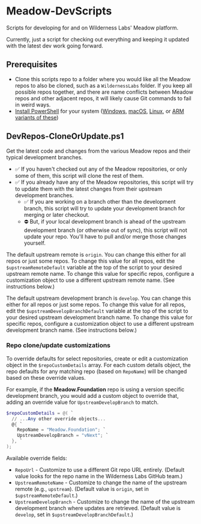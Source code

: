 # Meadow-DevScripts

Scripts for developing for and on Wilderness Labs' Meadow platform.

Currently, just a script for checking out everything and keeping it updated with the latest dev work going forward.

## Prerequisites

* Clone this scripts repo to a folder where you would like all the Meadow repos to also be cloned, such as a `WildernessLabs` folder. If you keep all possible repos together, and there are name conflicts between Meadow repos and other adjacent repos, it will likely cause Git commands to fail in weird ways.
* [Install PowerShell](https://docs.microsoft.com/en-us/powershell/scripting/install/installing-powershell?view=powershell-7.2) for your system ([Windows](https://docs.microsoft.com/en-us/powershell/scripting/install/installing-powershell-on-windows?view=powershell-7.2), [macOS](https://docs.microsoft.com/en-us/powershell/scripting/install/installing-powershell-on-macos?view=powershell-7.2), [Linux](https://docs.microsoft.com/en-us/powershell/scripting/install/installing-powershell-on-linux?view=powershell-7.2), or [ARM variants of these](https://docs.microsoft.com/en-us/powershell/scripting/install/powershell-on-arm?view=powershell-7.2))

## DevRepos-CloneOrUpdate.ps1

Get the latest code and changes from the various Meadow repos and their typical development branches.

* ✅ If you haven't checked out any of the Meadow repositories, or only some of them, this script will clone the rest of them.
* ✅ If you already have any of the Meadow repositories, this script will try to update them with the latest changes from their upstream development branches.
  * ✅ If you are working on a branch other than the development branch, this script will try to update your development branch for merging or later checkout.
  * ⛔ But, if your local development branch is ahead of the upstream development branch (or otherwise out of sync), this script will not update your repo. You'll have to pull and/or merge those changes yourself.

The default upstream remote is `origin`. You can change this either for all repos or just some repos. To change this value for all repos, edit the `$upstreamRemoteDefault` variable at the top of the script to your desired upstream remote name. To change this value for specific repos, configure a customization object to use a different upstream remote name. (See instructions below.)

The default upstream development branch is `develop`. You can change this either for all repos or just some repos. To change this value for all repos, edit the `$upstreamDevelopBranchDefault` variable at the top of the script to your desired upstream development branch name. To change this value for specific repos, configure a customization object to use a different upstream development branch name. (See instructions below.)

### Repo clone/update customizations

To override defaults for select repositories, create or edit a customization object in the `$repoCustomDetails` array. For each custom details object, the repo defaults for any matching repo (based on `RepoName`) will be changed based on these override values.

For example, if the **Meadow.Foundation** repo is using a version specific development branch, you would add a custom object to override that, adding an override value for `UpstreamDevelopBranch` to match.

```powershell
$repoCustomDetails = @( `
  // ...Any other override objects...
  @{ `
    RepoName = "Meadow.Foundation"; `
    UpstreamDevelopBranch = "vNext"; `
  }, `
);
```

Available override fields:

* `RepoUrl` - Customize to use a different Git repo URL entirely. (Default value looks for the repo name in the Wilderness Labs GitHub team.)
* `UpstreamRemoteName` - Customize to change the name of the upstream remote (e.g., `upstream`). (Default value is `origin`, set in `$upstreamRemoteDefault`.)
* `UpstreamDevelopBranch` - Customize to change the name of the upstream development branch where updates are retrieved. (Default value is `develop`, set in `$upstreamDevelopBranchDefault`.)
